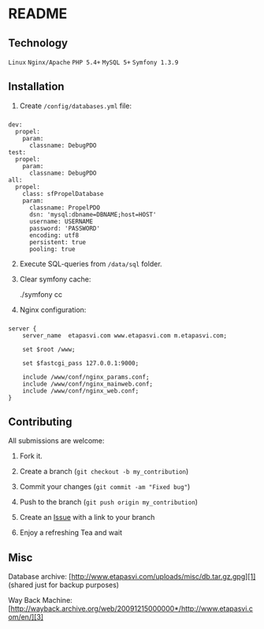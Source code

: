 README
======

Technology
------------

`Linux` `Nginx/Apache` `PHP 5.4+` `MySQL 5+` `Symfony 1.3.9`

Installation
------------

1) Create `/config/databases.yml` file:

###

    dev:
      propel:
        param:
          classname: DebugPDO
    test:
      propel:
        param:
          classname: DebugPDO
    all:
      propel:
        class: sfPropelDatabase
        param:
          classname: PropelPDO
          dsn: 'mysql:dbname=DBNAME;host=HOST'
          username: USERNAME
          password: 'PASSWORD'
          encoding: utf8
          persistent: true
          pooling: true

2) Execute SQL-queries from `/data/sql` folder.

3) Clear symfony cache:

    ./symfony cc

4) Nginx configuration:

###

    server {
        server_name  etapasvi.com www.etapasvi.com m.etapasvi.com;
        
        set $root /www;    

        set $fastcgi_pass 127.0.0.1:9000; 
        
        include /www/conf/nginx_params.conf;
        include /www/conf/nginx_mainweb.conf;
        include /www/conf/nginx_web.conf;
    }

Contributing
------------

All submissions are welcome:

1. Fork it.

2. Create a branch (`git checkout -b my_contribution`)

3. Commit your changes (`git commit -am "Fixed bug"`)

4. Push to the branch (`git push origin my_contribution`)

5. Create an [Issue][2] with a link to your branch

6. Enjoy a refreshing Tea and wait

Misc
------------

Database archive: [http://www.etapasvi.com/uploads/misc/db.tar.gz.gpg][1] (shared just for backup purposes)

Way Back Machine: [http://wayback.archive.org/web/20091215000000*/http://www.etapasvi.com/en/][3]

[1]: http://www.etapasvi.com/uploads/misc/db.tar.gz.gpg
[2]: https://github.com/etapasvi/etapasvi.com/issues
[3]: http://wayback.archive.org/web/20091215000000*/http://www.etapasvi.com/en/